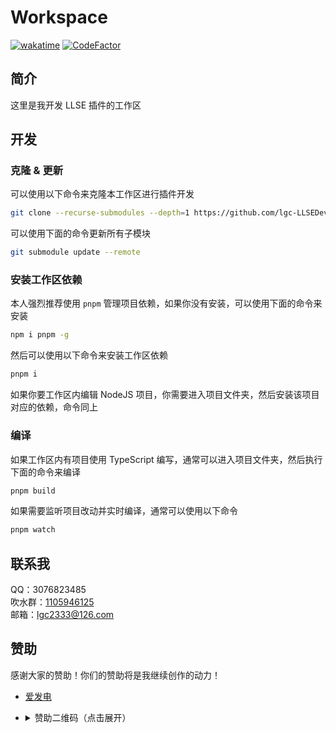 <!-- markdownlint-disable MD033 -->

# Workspace

[![wakatime](https://wakatime.com/badge/user/b61b0f9a-f40b-4c82-bc51-0a75c67bfccf/project/d13550ef-4897-4e11-a57c-f45b2c6511e4.svg)](https://wakatime.com/badge/user/b61b0f9a-f40b-4c82-bc51-0a75c67bfccf/project/d13550ef-4897-4e11-a57c-f45b2c6511e4)
[![CodeFactor](https://www.codefactor.io/repository/github/lgc-llsedev/workspace/badge)](https://www.codefactor.io/repository/github/lgc-llsedev/workspace)

## 简介

这里是我开发 LLSE 插件的工作区

## 开发

### 克隆 & 更新

可以使用以下命令来克隆本工作区进行插件开发

```bash
git clone --recurse-submodules --depth=1 https://github.com/lgc-LLSEDev/workspace
```

可以使用下面的命令更新所有子模块

```bash
git submodule update --remote
```

### 安装工作区依赖

本人强烈推荐使用 `pnpm` 管理项目依赖，如果你没有安装，可以使用下面的命令来安装

```bash
npm i pnpm -g
```

然后可以使用以下命令来安装工作区依赖

```bash
pnpm i
```

如果你要工作区内编辑 NodeJS 项目，你需要进入项目文件夹，然后安装该项目对应的依赖，命令同上

### 编译

如果工作区内有项目使用 TypeScript 编写，通常可以进入项目文件夹，然后执行下面的命令来编译

```bash
pnpm build
```

如果需要监听项目改动并实时编译，通常可以使用以下命令

```bash
pnpm watch
```

## 联系我

QQ：3076823485  
吹水群：[1105946125](https://jq.qq.com/?_wv=1027&k=Z3n1MpEp)  
邮箱：<lgc2333@126.com>

## 赞助

感谢大家的赞助！你们的赞助将是我继续创作的动力！

- [爱发电](https://afdian.net/@lgc2333)
- <details>
    <summary>赞助二维码（点击展开）</summary>

  ![讨饭](https://raw.githubusercontent.com/lgc2333/ShigureBotMenu/master/src/imgs/sponsor.png)

  </details>
